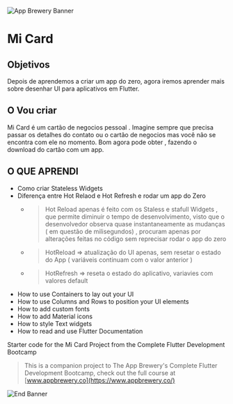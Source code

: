 ![App Brewery Banner](https://github.com/londonappbrewery/Images/blob/master/AppBreweryBanner.png)

# Mi Card

## Objetivos

Depois de  aprendemos a criar um app do zero, agora iremos aprender mais sobre desenhar UI para aplicativos em Flutter.

## O Vou criar

Mi Card é um cartão de negocios pessoal . Imagine sempre que precisa passar os detalhes do contato ou o cartão de negocios mas você não se encontra com ele no momento. Bom agora pode obter , fazendo o download do cartão com um app.

## O QUE APRENDI

* Como criar Stateless Widgets
* Diferença entre Hot Relaod e Hot Refresh e rodar um app do Zero
   - >Hot Reload apenas é feito com os Staless e stafull Widgets , que permite diminuir o tempo de desenvolvimento, visto que o desenvolvedor observa quase instantaneamente as mudanças ( em questão de milisegundos) , procuram apenas por alterações feitas no código sem reprecisar rodar o app do zero

  - >HotReload => atualização do UI apenas, sem resetar o estado do App ( variáveis continuam com o valor anterior )
   - >HotRefresh => reseta o estado do aplicativo, variavies com valores default
* How to use Containers to lay out your UI
* How to use Columns and Rows to position your UI elements
* How to add custom fonts
* How to add Material icons
* How to style Text widgets
* How to read and use Flutter Documentation

Starter code for the Mi Card Project from the Complete Flutter Development Bootcamp

>This is a companion project to The App Brewery's Complete Flutter Development Bootcamp, check out the full course at [www.appbrewery.co](https://www.appbrewery.co/)

![End Banner](https://github.com/londonappbrewery/Images/blob/master/readme-end-banner.png)
